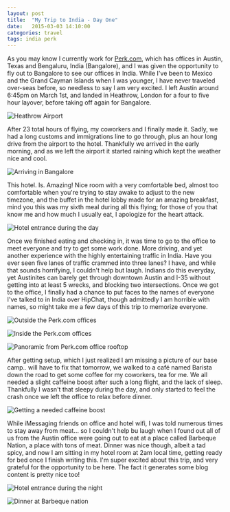 ```yaml
---
layout: post
title:  "My Trip to India - Day One"
date:   2015-03-03 14:10:00
categories: travel
tags: india perk
---
```

As you may know I currently work for [Perk.com][perk], which has offices in Austin, Texas and Bengaluru, India (Bangalore), and I was given the opportunity to fly out to Bangalore to see our offices in India. While I've been to Mexico and the Grand Cayman Islands when I was younger, I have never traveled over-seas before, so needless to say I am very excited. I left Austin around 6:45pm on March 1st, and landed in Heathrow, London for a four to five hour layover, before taking off again for Bangalore. 

![Heathrow Airport](/assets/article_images/2015-03-03-my-trip-to-india-day-one/HeathrowAirport.jpg)

After 23 total hours of flying, my coworkers and I finally made it. Sadly, we had a long customs and immigrations line to go through, plus an hour long drive from the airport to the hotel. Thankfully we arrived in the early morning, and as we left the airport it started raining which kept the weather nice and cool. 

![Arriving in Bangalore](/assets/article_images/2015-03-03-my-trip-to-india-day-one/BangaloreArrival.jpg)

This hotel. Is. Amazing! Nice room with a very comfortable bed, almost too comfortable when you're trying to stay awake to adjust to the new timezone, and the buffet in the hotel lobby made for an amazing breakfast, mind you this was my sixth meal during all this flying; for those of you that know me and how much I usually eat, I apologize for the heart attack.

![Hotel entrance during the day](/assets/article_images/2015-03-03-my-trip-to-india-day-one/HotelEntranceDay.jpg)

Once we finished eating and checking in, it was time to go to the office to meet everyone and try to get some work done. More driving, and yet another experience with the highly entertaining traffic in India. Have you ever seen five lanes of traffic crammed into three lanes? I have, and while that sounds horrifying, I couldn't help but laugh. Indians do this everyday, yet Austinites can barely get through downtown Austin and I-35 without getting into at least 5 wrecks, and blocking two intersections. Once we got to the office, I finally had a chance to put faces to the names of everyone I've talked to in India over HipChat, though admittedly I am horrible with names, so might take me a few days of this trip to memorize everyone.

![Outside the Perk.com offices](/assets/article_images/2015-03-03-my-trip-to-india-day-one/PerkOffices.jpg)

![Inside the Perk.com offices](/assets/article_images/2015-03-03-my-trip-to-india-day-one/PerkOfficeInternal.jpg)

![Panoramic from Perk.com office rooftop](/assets/article_images/2015-03-03-my-trip-to-india-day-one/PerkRoofPanaramic.jpg)

After getting setup, which I just realized I am missing a picture of our base camp.. will have to fix that tomorrow, we walked to a café named Barista down the road to get some coffee for my coworkers, tea for me. We all needed a slight caffeine boost after such a long flight, and the lack of sleep. Thankfully I wasn't that sleepy during the day, and only started to feel the crash once we left the office to relax before dinner.

![Getting a needed caffeine boost](/assets/article_images/2015-03-03-my-trip-to-india-day-one/Barista.jpg)

While iMessaging friends on office and hotel wifi, I was told numerous times to stay away from meat... so I couldn't help bu laugh when I found out all of us from the Austin office were going out to eat at a place called Barbeque Nation, a place with tons of meat. Dinner was nice though, albeit a tad spicy, and now I am sitting in my hotel room at 2am local time, getting ready for bed once I finish writing this. I'm super excited about this trip, and very grateful for the opportunity to be here. The fact it generates some blog content is pretty nice too!

![Hotel entrance during the night](/assets/article_images/2015-03-03-my-trip-to-india-day-one/HotelEntranceNight.jpg)

![Dinner at Barbeque nation](/assets/article_images/2015-03-03-my-trip-to-india-day-one/BarbequeNation.jpg)

[perk]: http://perk.com